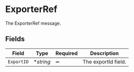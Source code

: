 # ExporterRef

The ExporterRef message.


## Fields

| Field               | Type                | Required            | Description         |
| ------------------- | ------------------- | ------------------- | ------------------- |
| `ExportID`          | **string*           | :heavy_minus_sign:  | The exportId field. |